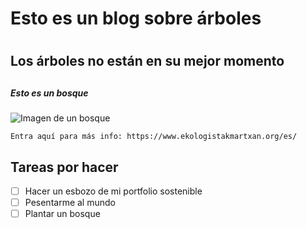 # Esto es un blog sobre árboles <h1>
## Los árboles no están en su mejor momento <h2>
##### Esto es un bosque <h5>
![Imagen de un bosque](https://64.media.tumblr.com/e746384d214dcc8240d5e898ce871db8/tumblr_ng37kbjFNO1qfirfao1_1280.jpg)
 ```
Entra aquí para más info: https://www.ekologistakmartxan.org/es/ 
 ```
 ## Tareas por hacer
 
 - [ ] Hacer un esbozo de mi portfolio sostenible
 - [ ] Pesentarme al mundo
 - [ ] Plantar un bosque
